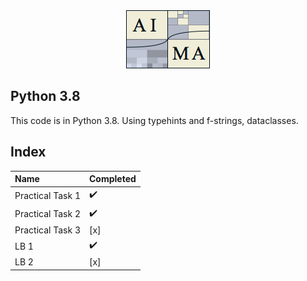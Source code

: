 <div align="center">
<img src="images/aima_logo.png" alt="Artificial Intelligence: A Modern Approach" />
</div>

## Python 3.8
This code is in Python 3.8. Using typehints and f-strings, dataclasses.

## Index

| **Name** | Completed |
|:---------|:----------|
| Practical Task 1 | :heavy_check_mark: |
| Practical Task 2 | :heavy_check_mark: |
| Practical Task 3 | [x] |
| LB 1 | :heavy_check_mark: |
| LB 2 | [x] |
 